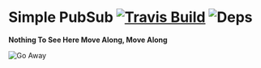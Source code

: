 # Simple PubSub [![Travis Build](https://travis-ci.org/Jerczu/simplepubsub.svg?branch=master)](https://travis-ci.org/Jerczu/simplepubsub) ![Deps](https://david-dm.org/Jerczu/simplepubsub.svg)    
  
**Nothing To See Here Move Along, Move Along**  
  
![Go Away](http://i.imgur.com/HFBWCbU.gif)

